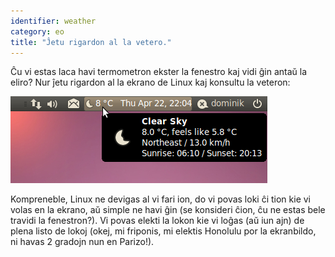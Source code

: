 ```yaml
---
identifier: weather
category: eo
title: "Ĵetu rigardon al la vetero."
---
```


Ĉu vi estas laca havi termometron ekster la fenestro kaj vidi ĝin antaŭ la eliro? Nur ĵetu rigardon al la ekrano de Linux kaj konsultu la veteron:

<img src="/img/weather.png" />

Kompreneble, Linux ne devigas al vi fari ion, do vi povas loki ĉi tion kie vi volas en la ekrano, aŭ simple ne havi ĝin (se konsideri ĉion, ĉu ne estas bele travidi la fenestron?). Vi povas elekti la lokon kie vi loĝas (aŭ iun ajn) de plena listo de lokoj (okej, mi friponis, mi elektis Honolulu por la ekranbildo, ni havas 2 gradojn nun en Parizo!).




